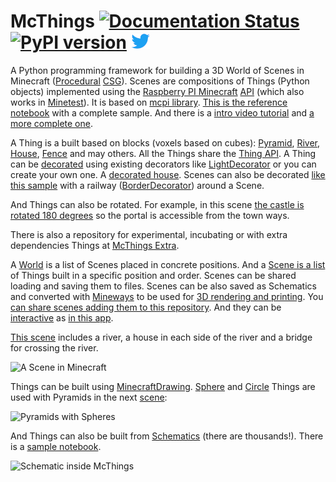# McThings [![Documentation Status](https://readthedocs.org/projects/mcthings/badge/?version=latest)](https://mcthings.readthedocs.io/en/latest/?badge=latest) [![PyPI version](https://badge.fury.io/py/mcthings.svg)](https://badge.fury.io/py/mcthings) [![Twitter](docs/img/twitter.png)](https://twitter.com/McthingsP)

A Python programming framework for building a 3D World of Scenes in Minecraft ([Procedural](https://en.wikipedia.org/wiki/Procedural_modeling) [CSG](https://en.wikipedia.org/wiki/Constructive_solid_geometry)). Scenes are compositions of Things (Python objects) implemented using the
[Raspberry PI Minecraft](https://www.minecraft.net/en-us/edition/pi/)
[API](https://www.stuffaboutcode.com/p/minecraft-api-reference.html) (which also works in [Minetest](https://github.com/arpruss/raspberryjammod-minetest)). It is based
on [mcpi library](https://github.com/martinohanlon/mcpi). 
[This is the reference notebook](https://github.com/juntosdesdecasa/minecraft/blob/develop/server/data/python/scene0_10.ipynb)
with a complete sample. And there is a [intro video tutorial](https://www.youtube.com/watch?v=p6NUFdUbcYk&t=2s) and [a more complete one](https://www.youtube.com/watch?v=teGjAXomBVs&t=4s).

A Thing is a built based on blocks (voxels based on cubes): [Pyramid](mcthings/pyramid.py), [River](mcthings/river.py),
[House](mcthings/house.py), [Fence](mcthings/fence.py)
and may others. All the Things share the [Thing API](mcthings/thing.py). 
A Thing can be [decorated](https://twitter.com/acstw/status/1265510248892239873)
using existing decorators like [LightDecorator](mcthings/decorators/light_decorator.py) 
or you can create your own one. A [decorated house](https://github.com/juntosdesdecasa/mcthings_extra/blob/develop/tests/test_entity.py#L40).
Scenes can also be decorated [like this sample](https://twitter.com/acstw/status/1267591965169811456)
with a railway ([BorderDecorator](mcthings/decorators/border_decorator.py)) around a Scene.

And Things can also be rotated. For example, in this scene [the castle is rotated
180 degrees](https://github.com/juntosdesdecasa/mcthings_scenes/tree/develop/notebooks/scene0_42.ipynb) so the portal is accessible from the town ways.

There is also a repository for experimental, incubating or with extra dependencies Things
at [McThings Extra](https://github.com/juntosdesdecasa/mcthings_extra).

A [World](mcthings/world.py) is a list of Scenes placed in concrete positions. 
And a [Scene is a list](mcthings/scene.py) of Things built in a specific position and order. Scenes can be shared
loading and saving them to files. Scenes can be also saved as Schematics
and converted with [Mineways](http://www.realtimerendering.com/erich/minecraft/public/mineways/) 
to be used for [3D rendering and printing](https://twitter.com/acstw/status/1262944914234540032). 
You [can share scenes adding them
to this repository](https://github.com/juntosdesdecasa/mcthings_scenes). 
And they can be [interactive](https://www.youtube.com/watch?v=TjHqt3WO-o0) 
as [in this app](https://github.com/juntosdesdecasa/mcthings_scenes/blob/develop/apps/scene_interactive.py).

[This scene](https://github.com/juntosdesdecasa/mcthings_scenes/tree/develop/notebooks/scene_basic.ipynb) includes 
a river, a house in each side of the river and a bridge for crossing the river.

![A Scene in Minecraft](https://raw.githubusercontent.com/juntosdesdecasa/mcthings_scenes/develop/notebooks/img/scene_basic.png)

Things can be built using [MinecraftDrawing](https://minecraft-stuff.readthedocs.io/en/latest/index.html). 
[Sphere](mcthings/sphere.py) and [Circle](mcthings/circle.py) Things are used with Pyramids in the next 
[scene](https://github.com/juntosdesdecasa/mcthings_scenes/tree/develop/notebooks/scene_sphere_circle_pyramid.ipynb):

![Pyramids with Spheres](https://raw.githubusercontent.com/juntosdesdecasa/mcthings_scenes/develop/notebooks/img/scene_sphere_circle_pyramid.png)

And Things can also be built from [Schematics](https://www.minecraft-schematics.com/) (there are thousands!). 
There is a [sample notebook](https://github.com/juntosdesdecasa/mcthings_scenes/tree/develop/notebooks/Schematics.ipynb).

![Schematic inside McThings](https://raw.githubusercontent.com/juntosdesdecasa/mcthings_scenes/develop/notebooks/img/schematic.png)
